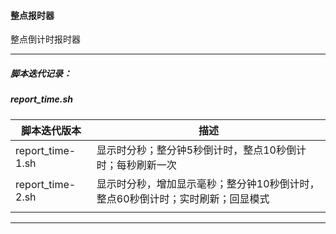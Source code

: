 #### 整点报时器
整点倒计时报时器


---


##### 脚本迭代记录：

##### report_time.sh

|脚本迭代版本|描述|
|---|---|
|report_time-1.sh|显示时分秒；整分钟5秒倒计时，整点10秒倒计时；每秒刷新一次|
|report_time-2.sh|显示时分秒，增加显示毫秒；整分钟10秒倒计时，整点60秒倒计时；实时刷新；回显模式|
|||

---

